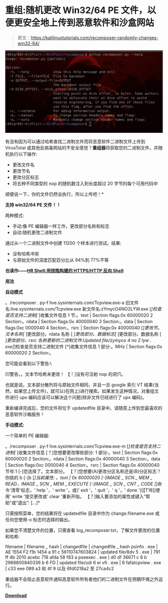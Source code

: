 # 重组:随机更改 Win32/64 PE 文件，以便更安全地上传到恶意软件和沙盒网站

> 原文：<https://kalilinuxtutorials.com/recomposer-randomly-changes-win32-64/>

[![Re-composer : Randomly Changes Win32/64 PE Files For ‘Safer’ Uploading To Malware & Sandbox Sites](img//d7dfc721953ae047ff6cf9a987d735a3.png "Re-composer : Randomly Changes Win32/64 PE Files For ‘Safer’ Uploading To Malware & Sandbox Sites")](https://1.bp.blogspot.com/-hzOnVMQ2LuQ/XZTe7uU-eHI/AAAAAAAACxU/KnvFnNmF9ckPQGPXT7mbZmOXvz-NNMEkgCLcBGAsYHQ/s1600/recomposer%2B%25281%2529.png)

有没有因为可以通过哈希查找二进制文件而将恶意软件二进制文件上传到 VirusTotal 或其他反病毒网站的不安全感觉？**重组器**将获取您的二进制文件，并随机执行以下操作:

*   更改文件名
*   更改节名
*   更改分区标志
*   将五种不同类型的 nop 的随机数注入到长度超过 20 字节的每个可用代码中

顺便说一下，你的文件仍然会执行，所以上传吧！*

**支持 win32/64 PE 文件！！**

两种模式:

*   手动:像 PE 编辑器一样工作，更改部分名称和标志
*   自动:随机更改二进制文件

通过从一个二进制文件中创建 11200 个样本进行测试。结果:

*   没有哈希冲突
*   与原始文件的深度匹配百分比从 94%到 77%不等

**也读作——[HR Shell:用烧瓶构建的 HTTPS/HTTP 反向 Shell](https://kalilinuxtutorials.com/hrshell-https-http-reverse-shell-built-with-flask/)**

**用法**

**自动模式**

。/recomposer . py-f live.sysinternals.com/Tcpview.exe-a
旧文件名:live.sysinternals.com/Tcpview.exe
新文件名:zYmycO4NO2LYW.exe
[*]检查是否支持二进制[* ]收集文件信息
1 节:。text | Section flags:0x 60000020
2 Section:。rdata | Section flags:0x 40000040
3 Section:。data | Section flags:0xc 0000040
4 Section:。rsrc | Section flags:0x 40000040
[*]更改节。文本名称[* ]更改部分。rdata 名称
[ *]更改部分。数据标志[* ]更改部分。数据名称
[ *]更改部分。rsrc 名称更新的二进制文件:Updated file/zymyco 4 no 2 lyw . exe[*]检查是否支持二进制文件
[*]收集文件信息
1 部分:。MHz | Section flags:0x 60000020
2 Section:。

您可能会看到以下警告:\

[!]警告，。文本节哈希未更改！
【！]没有可注射 nop 的洞穴。

也就是说。文本部分散列将与原始文件相同，并且一旦 google 索引 VT 结果(当然，如果您上传文件)，就可以(在网上)进行搜索。如果发生这种情况，对重组文件进行 upx 编码应该可以解决这个问题(除非文件已经进行了 upx 编码)。

重新编译完成后，您的文件将位于 updatedfile 目录中。请随意上传到您最喜欢的恶意软件沙箱服务！

**手动模式:**

一个简单的 PE 编辑器:

。/recomposer . py-f live.sysinternals.com/Tcpview.exe-m
[*]检查是否支持二进制[* ]收集文件信息
[？]您想要更改哪些部分:
1 部分:。text | Section flags:0x 60000020
2 Section:。rdata | Section flags:0x 40000040
3 Section:。data | Section flags:0xc 0000040
4 Section:。rsrc | Section flags:0x 40000040
节号:1
[-]您选择了。文本部分。
【？]您想要(A)更改分区名称还是(B)分区标志？你挑的 b
[-]b
[*]当前属性:
。text | 0x 60000020
[-]IMAGE _ SCN _ MEM _ READ，IMAGE _ SCN _ MEM _ EXECUTE
[-]IMAGE _ SCN _ CNT _ CODE
[*]命令'清零'标志，' help '，' write '，或(' exit '，' quit '，' q '，' done ')[【T18]]使用' write '提交更改或' clear '重新开始。
【？]输入要添加的属性或键入“帮助”或“退出”:
[…]*

只需按照菜单，您的结果将在 updatedfile 目录中作为 change.filename.exe 或任何您使用-o 标志时选择的输出。

如果您不清楚文件的位置，只需查看 log_recomposer.txt，了解文件更改的位置和哈希:

filename | filename _ hash | changedfile | changedfile _ hash
psinfo . exe | AE 1554 F2 f1b 1454 a 91 c 56110747603824 | updated file/8dv 5 . exe | 791 ff 4b 2010 acebc 718 afda 58 f83 a pseexec . exe | d0 df 36671 c 8 b 2966800840336 b 6 FD | updated file/udi 6 ei vfi . exe | 6 fafatcpview . exe | c33 eee 089 a3 和 4f 9 以及 6fd0218a2 至 27ca4c2

重组器不会阻止恶意软件通知恶意软件所有者他们的二进制文件在预期环境之外运行。

[**Download**](https://github.com/secretsquirrel/recomposer)